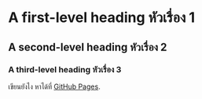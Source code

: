 # A first-level heading หัวเรื่อง 1
## A second-level heading หัวเรื่อง 2
### A third-level heading หัวเรื่อง 3

เขียนยังไง หาได้ที่ [GitHub Pages]([https://pages.github.com/](https://docs.github.com/en/get-started/writing-on-github/getting-started-with-writing-and-formatting-on-github/basic-writing-and-formatting-syntax)https://docs.github.com/en/get-started/writing-on-github/getting-started-with-writing-and-formatting-on-github/basic-writing-and-formatting-syntax).
